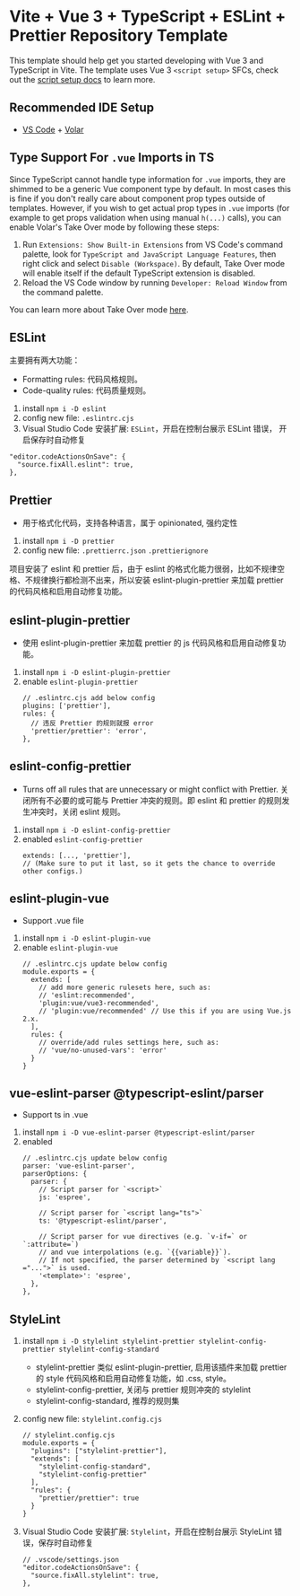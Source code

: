 # Vite + Vue 3 + TypeScript + ESLint + Prettier Repository Template

This template should help get you started developing with Vue 3 and TypeScript in Vite. The template uses Vue 3 `<script setup>` SFCs, check out the [script setup docs](https://v3.vuejs.org/api/sfc-script-setup.html#sfc-script-setup) to learn more.

## Recommended IDE Setup

- [VS Code](https://code.visualstudio.com/) + [Volar](https://marketplace.visualstudio.com/items?itemName=Vue.volar)

## Type Support For `.vue` Imports in TS

Since TypeScript cannot handle type information for `.vue` imports, they are shimmed to be a generic Vue component type by default. In most cases this is fine if you don't really care about component prop types outside of templates. However, if you wish to get actual prop types in `.vue` imports (for example to get props validation when using manual `h(...)` calls), you can enable Volar's Take Over mode by following these steps:

1. Run `Extensions: Show Built-in Extensions` from VS Code's command palette, look for `TypeScript and JavaScript Language Features`, then right click and select `Disable (Workspace)`. By default, Take Over mode will enable itself if the default TypeScript extension is disabled.
2. Reload the VS Code window by running `Developer: Reload Window` from the command palette.

You can learn more about Take Over mode [here](https://github.com/johnsoncodehk/volar/discussions/471).

## ESLint

主要拥有两大功能：
- Formatting rules: 代码风格规则。
- Code-quality rules: 代码质量规则。

1. install `npm i -D eslint`
2. config new file: `.eslintrc.cjs`
3. Visual Studio Code 安装扩展: `ESLint`，开启在控制台展示 ESLint 错误， 开启保存时自动修复

  ```
  "editor.codeActionsOnSave": {
    "source.fixAll.eslint": true,
  },
  ```

## Prettier

- 用于格式化代码，支持各种语言，属于 opinionated, 强约定性

1. install `npm i -D prettier`
2. config new file: `.prettierrc.json` `.prettierignore`

项目安装了 eslint 和 prettier 后，由于 eslint 的格式化能力很弱，比如不规律空格、不规律换行都检测不出来，所以安装 eslint-plugin-prettier 来加载 prettier 的代码风格和启用自动修复功能。

## eslint-plugin-prettier

- 使用 eslint-plugin-prettier 来加载 prettier 的 js 代码风格和启用自动修复功能。

1. install `npm i -D eslint-plugin-prettier`
2. enable `eslint-plugin-prettier`
    ```
    // .eslintrc.cjs add below config
    plugins: ['prettier'],
    rules: {
      // 违反 Prettier 的规则就报 error
      'prettier/prettier': 'error',
    },
    ```
## eslint-config-prettier

- Turns off all rules that are unnecessary or might conflict with Prettier. 关闭所有不必要的或可能与 Prettier 冲突的规则。即 eslint 和 prettier 的规则发生冲突时，关闭 eslint 规则。

1. install `npm i -D eslint-config-prettier`
2. enabled `eslint-config-prettier`
    ```
    extends: [..., 'prettier'], 
    // (Make sure to put it last, so it gets the chance to override other configs.)
    ```

## eslint-plugin-vue

- Support .vue file

1. install `npm i -D eslint-plugin-vue`
2. enable `eslint-plugin-vue`
    ```
    // .eslintrc.cjs update below config
    module.exports = {
      extends: [
        // add more generic rulesets here, such as:
        // 'eslint:recommended',
        'plugin:vue/vue3-recommended',
        // 'plugin:vue/recommended' // Use this if you are using Vue.js 2.x.
      ],
      rules: {
        // override/add rules settings here, such as:
        // 'vue/no-unused-vars': 'error'
      }
    }
    ```

## vue-eslint-parser @typescript-eslint/parser

- Support ts in .vue

1. install `npm i -D vue-eslint-parser @typescript-eslint/parser`
2. enabled
    ```
    // .eslintrc.cjs update below config
    parser: 'vue-eslint-parser',
    parserOptions: {
      parser: {
        // Script parser for `<script>`
        js: 'espree',

        // Script parser for `<script lang="ts">`
        ts: '@typescript-eslint/parser',

        // Script parser for vue directives (e.g. `v-if=` or `:attribute=`)
        // and vue interpolations (e.g. `{{variable}}`).
        // If not specified, the parser determined by `<script lang ="...">` is used.
        '<template>': 'espree',
      },
    },
    ```

## StyleLint

1. install `npm i -D stylelint stylelint-prettier stylelint-config-prettier stylelint-config-standard`
   - stylelint-prettier 类似 eslint-plugin-prettier, 启用该插件来加载 prettier 的 style 代码风格和启用自动修复功能，如 .css, style。
   - stylelint-config-prettier, 关闭与 prettier 规则冲突的 stylelint
   - stylelint-config-standard, 推荐的规则集

2. config new file: `stylelint.config.cjs`
    ```
    // stylelint.config.cjs
    module.exports = {
      "plugins": ["stylelint-prettier"],
      "extends": [
        "stylelint-config-standard",
        "stylelint-config-prettier"
      ],
      "rules": {
        "prettier/prettier": true
      }
    }
    ```

3. Visual Studio Code 安装扩展: `Stylelint`，开启在控制台展示 StyleLint 错误，保存时自动修复

    ```
    // .vscode/settings.json
    "editor.codeActionsOnSave": {
      "source.fixAll.stylelint": true,
    },
    ```
